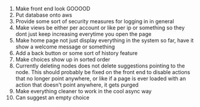 1. Make front end look GOOOOD
2. Put database onto aws
3. Provide some sort of security measures for logging in in general
4. Make views be either per account or like per ip or something so they dont just keep increasing everytime you open the page
5. Make home page not just display everything in the system so far, have it show a welcome message or something
6. Add a back button or some sort of history feature
7. Make choices show up in sorted order
8. Currently deleting nodes does not delete suggestions pointing to the node. This should probably be fixed on the front end to disable actions that no longer point anywhere, or like if a page is ever loaded with an action that doesn't point anywhere, it gets purged
9. Make everything cleaner to work in the cool async way
10. Can suggest an empty choice
